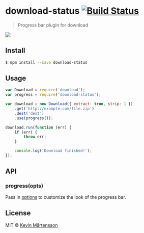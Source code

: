 # download-status [![Build Status](https://travis-ci.org/kevva/download-status.svg?branch=master)](https://travis-ci.org/kevva/download-status)

> Progress bar plugin for download

![](https://cloud.githubusercontent.com/assets/709159/4175732/534ac138-35e3-11e4-80a2-dea9a8af1fb5.png)

## Install

```bash
$ npm install --save download-status
```

## Usage

```js
var Download = require('download');
var progress = require('download-status');

var download = new Download({ extract: true, strip: 1 })
	.get('http://example.com/file.zip')
	.dest('dest')
	.use(progress());

download.run(function (err) {
	if (err) {
		throw err;
	}

	console.log('Download finished!');
});
```

## API

### progress(opts)

Pass in [options](https://github.com/tj/node-progress#options) to customize 
the look of the progress bar.

## License

MIT © [Kevin Mårtensson](http://kevinmartensson.com)

